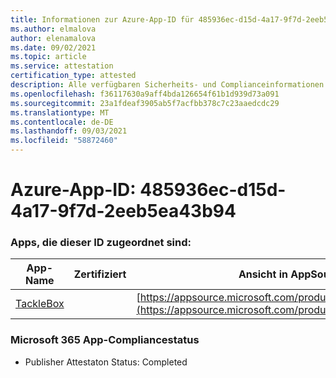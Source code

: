```yaml
---
title: Informationen zur Azure-App-ID für 485936ec-d15d-4a17-9f7d-2eeb5ea43b94
ms.author: elmalova
author: elenamalova
ms.date: 09/02/2021
ms.topic: article
ms.service: attestation
certification_type: attested
description: Alle verfügbaren Sicherheits- und Complianceinformationen für 485936ec-d15d-4a17-9f7d-2eeb5ea43b94.
ms.openlocfilehash: f36117630a9aff4bda126654f61b1d939d73a091
ms.sourcegitcommit: 23a1fdeaf3905ab5f7acfbb378c7c23aaedcdc29
ms.translationtype: MT
ms.contentlocale: de-DE
ms.lasthandoff: 09/03/2021
ms.locfileid: "58872460"
---
```

# <a name="azure-app-id-485936ec-d15d-4a17-9f7d-2eeb5ea43b94"></a>Azure-App-ID: 485936ec-d15d-4a17-9f7d-2eeb5ea43b94


### <a name="apps-associated-with-this-id"></a>Apps, die dieser ID zugeordnet sind:
| **App-Name** | **Zertifiziert** | **Ansicht in AppSource** |
|--------------|---------------|-----------------------|
| [TackleBox](https://docs.microsoft.com/microsoft-365-app-certification/forward/WA200002310) |  | [https://appsource.microsoft.com/product/office/WA200002310](https://appsource.microsoft.com/product/office/WA200002310) |

### <a name="microsoft-365-app-compliance-status"></a>Microsoft 365 App-Compliancestatus
- Publisher Attestaton Status: Completed
